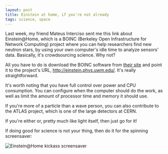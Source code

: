 ```yaml
---
layout: post
title: Einstein at home, if you're not already
tags: science, space
---
```



Last week, my friend Mateus Interciso sent me this link about Einstein@Home, which is a BOINC (Berkeley Open Infrastructure for Network Computing) project where you can help researchers find new neutron stars, by using your own computer's idle time to analyze sensors' data. Basically, it's crowdsourcing science. Why not?

All you have to do is download the BOINC software from <a href="http://boinc.berkeley.edu/download.php" target="_blank">their site</a> and point it to the project's URL, <a href="http://einstein.phys.uwm.edu/" target="_blank">http://einstein.phys.uwm.edu/</a>. It's really straightforward.

It's worth noting that you have full control over power and CPU consumption. You can configure when the computer should do the work, as well as limit the amount of processor time and memory it should use.

If you're more of a particle than a wave person, you can also contribute to the ATLAS project, which is one of the large detectors at CERN.

If you're either or, pretty much like light itself, then just go for it!

If doing good for science is not your thing, then do it for the spinning screensaver:

![Einstein@Home kickass screensaver](http://www.einsteinathome.org/radiopulsar/html/discovery_page/docs/eath_screensaver.png)